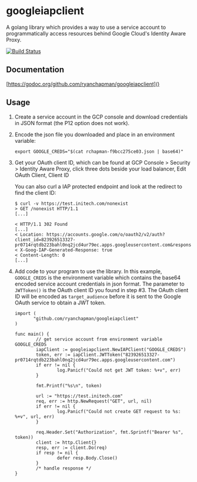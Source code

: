 # googleiapclient

A golang library which provides a way to use a service account to programmatically access
resources behind Google Cloud's Identity Aware Proxy.

[![Build Status](https://travis-ci.org/ryanchapman/googleiapclient.svg?branch=master)](https://travis-ci.org/ryanchapman/googleiapclient)

## Documentation

[https://godoc.org/github.com/ryanchapman/googleiapclient]()

## Usage

1. Create a service account in the GCP console and download credentials in JSON format (the P12 option does not work).

2. Encode the json file you downloaded and place in an environment variable:

    ```
    export GOOGLE_CREDS="$(cat rchapman-f9bcc275ce03.json | base64)"
    ```

3. Get your OAuth client ID, which can be found at
       GCP Console > Security > Identity Aware Proxy, click three dots beside your load balancer, Edit OAuth Client, Client ID

   You can also curl a IAP protected endpoint and look at the redirect to find the client ID:

    ```
    $ curl -v https://test.initech.com/nonexist
    > GET /nonexist HTTP/1.1
    [...]
    
    < HTTP/1.1 302 Found
    [...]
    < Location: https://accounts.google.com/o/oauth2/v2/auth?client_id=823926513327-pr0714rqtdb223bahl0nq2jcd4ur79ec.apps.googleusercontent.com&response_type=code&scope=openid+email&redirect_uri=https://test.initech.com/_gcp_gatekeeper/authenticate&state=XXXXXXX
    < X-Goog-IAP-Generated-Response: true
    < Content-Length: 0
    [...]
    ```
       
4. Add code to your program to use the library.  In this example, `GOOGLE_CREDS` is the environment variable
   which contains the base64 encoded service account credentials in json format.  The parameter to
   `JWTToken()` is the OAuth client ID  you found in step #3.  The OAuth client ID will be encoded as `target_audience` before it is sent to the Google OAuth service to obtain a JWT token.

    ```
    import (
           "github.com/ryanchapman/googleiapclient"
    )
    
    func main() {
            // get service account from environment variable   GOOGLE_CREDS
            iapClient := googleiapclient.NewIAPClient("GOOGLE_CREDS")
            token, err := iapClient.JWTToken("823926513327-pr0714rqtdb223bahl0nq2jcd4ur79ec.apps.googleusercontent.com")
            if err != nil {
                    log.Panicf("Could not get JWT token: %+v", err)
            }
    
            fmt.Printf("%s\n", token)
            
            url := "https://test.initech.com"
            req, err := http.NewRequest("GET", url, nil)
            if err != nil {
                    log.Panicf("Could not create GET request to %s: %+v", url, err)
            }
    
            req.Header.Set("Authorization", fmt.Sprintf("Bearer %s", token))
            client := http.Client{}
            resp, err := client.Do(req)
            if resp != nil {
                    defer resp.Body.Close()
            }
            /* handle response */
    }
    ```
